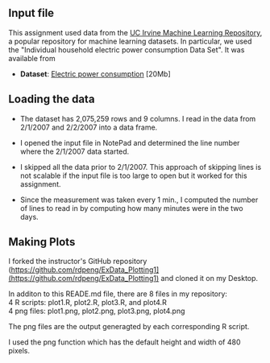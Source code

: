 ## Input file

This assignment used data from
the <a href="http://archive.ics.uci.edu/ml/">UC Irvine Machine
Learning Repository</a>, a popular repository for machine learning
datasets. In particular, we used the "Individual household
electric power consumption Data Set".  It was available from


* <b>Dataset</b>: <a href="https://d396qusza40orc.cloudfront.net/exdata%2Fdata%2Fhousehold_power_consumption.zip">Electric power consumption</a> [20Mb]



## Loading the data


* The dataset has 2,075,259 rows and 9 columns. I read in the data from 2/1/2007 and 2/2/2007 into a data frame.

* I opened the input file in NotePad and determined the line number where the 2/1/2007 data started.

* I skipped all the data prior to 2/1/2007.  This approach of skipping lines is not scalable if the input file is too large to open but it worked for this assignment.

* Since the measurement was taken every 1 min., I computed the number of lines to read in by computing how many minutes were in the two days.

## Making Plots

I forked the instructor's GitHub repository (https://github.com/rdpeng/ExData_Plotting1](https://github.com/rdpeng/ExData_Plotting1) 
and cloned it on my Desktop.

In additon to this READE.md file, there are 8 files in my repository:  
4 R scripts: plot1.R, plot2.R, plot3.R, and plot4.R    
4 png files: plot1.png, plot2.png, plot3.png, plot4.png 

The png files are the output generagted by each corresponding R script.   

I used the png function which has the default height and width of 480 pixels.  


